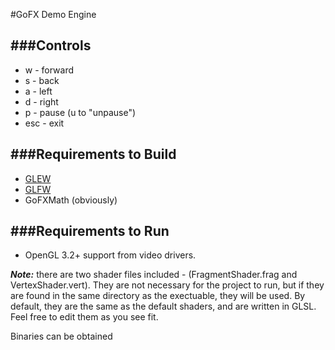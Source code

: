#GoFX Demo Engine

###Controls
---
+  w - forward
+  s - back
+  a - left
+  d - right
+  p - pause (u to "unpause")
+  esc - exit

###Requirements to Build
---
+  [GLEW](http://glew.sourceforge.net/)
+  [GLFW](http://www.glfw.org/)
+  GoFXMath (obviously)

###Requirements to Run
---
+  OpenGL 3.2+ support from video drivers.

***Note:*** there are two shader files included - (FragmentShader.frag and VertexShader.vert).  They are not necessary for the project to run, but if they are found in the same directory as the exectuable, they will be used.  By default, they are the same as the default shaders, and are written in GLSL.  Feel free to edit them as you see fit.

Binaries can be obtained 
